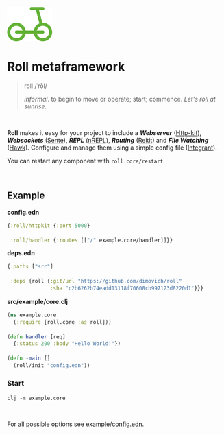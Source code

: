 <img height="80px" src="/resources/roll.png">

# Roll metaframework

>  roll   /ˈrōl/
>
>  _informal_. to begin to move or operate; start; commence.
>  _Let's roll at sunrise._

<br>

__Roll__ makes it easy for your project to include a ___Webserver___ ([Http-kit](http://www.http-kit.org/)), ___Websockets___ ([Sente](https://github.com/ptaoussanis/sente)), ___REPL___ ([nREPL](https://github.com/clojure-emacs/cider-nrepl)), ___Routing___ ([Reitit](https://github.com/metosin/reitit)) and ___File Watching___ ([Hawk](https://github.com/wkf/hawk)). Configure and manage them using a simple config file ([Integrant](https://github.com/weavejester/integrant)).

You can restart any component with `roll.core/restart`

<br>

## Example
__config.edn__

```clojure
{:roll/httpkit {:port 5000}

 :roll/handler {:routes [["/" example.core/handler]]}}
```


__deps.edn__

``` clojure
{:paths ["src"]

 :deps {roll {:git/url "https://github.com/dimovich/roll"
              :sha "c2b6262b74eadd13118f70608cb997123d8220d1"}}}
```


__src/example/core.clj__

``` clojure
(ns example.core
  (:require [roll.core :as roll]))

(defn handler [req]
  {:status 200 :body "Hello World!"})

(defn -main []
  (roll/init "config.edn"))
```


### Start

```
clj -m example.core
```


<br>

For all possible options see [example/config.edn](/example/config.edn).
